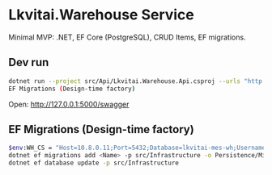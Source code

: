 ﻿# Lkvitai.Warehouse Service

Minimal MVP: .NET, EF Core (PostgreSQL), CRUD Items, EF migrations.

## Dev run
```bash
dotnet run --project src/Api/Lkvitai.Warehouse.Api.csproj --urls "http://127.0.0.1:5000"
EF Migrations (Design-time factory)
```
Open: http://127.0.0.1:5000/swagger

## EF Migrations (Design-time factory)
```bash
$env:WH_CS = "Host=10.8.0.11;Port=5432;Database=lkvitai-mes-wh;Username=app_user;Password=app_pass"
dotnet ef migrations add <Name> -p src/Infrastructure -o Persistence/Migrations
dotnet ef database update -p src/Infrastructure
```